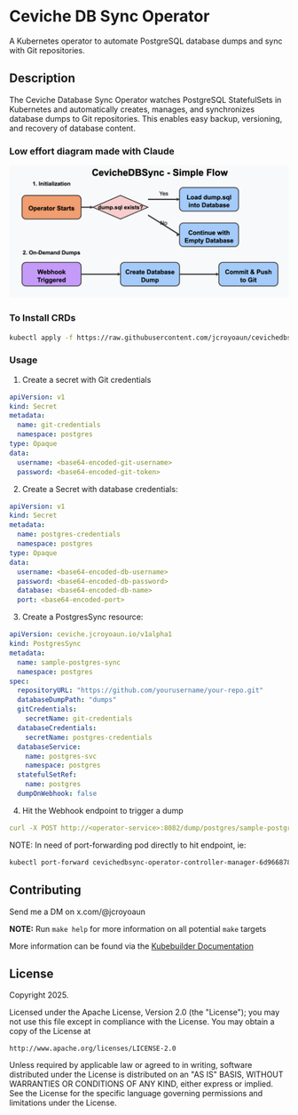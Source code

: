 # Ceviche DB Sync Operator
A Kubernetes operator to automate PostgreSQL database dumps and sync with Git repositories.


## Description
The Ceviche Database Sync Operator watches PostgreSQL StatefulSets in Kubernetes and automatically creates, manages, and synchronizes database dumps to Git repositories. This enables easy backup, versioning, and recovery of database content.

### Low effort diagram made with Claude

![CevicheDBSync Flow](docs/images/ceviche-db-sync-simplified.png)


### To Install CRDs

```sh
kubectl apply -f https://raw.githubusercontent.com/jcroyoaun/cevichedbsync/master/config/crd/bases/ceviche.jcroyoaun.io_postgressyncs.yaml
```


### Usage
1. Create a secret with Git credentials
```yaml
apiVersion: v1
kind: Secret
metadata:
  name: git-credentials
  namespace: postgres
type: Opaque
data:
  username: <base64-encoded-git-username>
  password: <base64-encoded-git-token>
```

2. Create a Secret with database credentials:
```yaml
apiVersion: v1
kind: Secret
metadata:
  name: postgres-credentials
  namespace: postgres
type: Opaque
data:
  username: <base64-encoded-db-username>
  password: <base64-encoded-db-password>
  database: <base64-encoded-db-name>
  port: <base64-encoded-port>
```

3. Create a PostgresSync resource:
```yaml
apiVersion: ceviche.jcroyoaun.io/v1alpha1
kind: PostgresSync
metadata:
  name: sample-postgres-sync
  namespace: postgres
spec:
  repositoryURL: "https://github.com/yourusername/your-repo.git"
  databaseDumpPath: "dumps"
  gitCredentials:
    secretName: git-credentials
  databaseCredentials:
    secretName: postgres-credentials
  databaseService:
    name: postgres-svc
    namespace: postgres
  statefulSetRef:
    name: postgres
  dumpOnWebhook: false
```

4. Hit the Webhook endpoint to trigger a dump
```yaml
curl -X POST http://<operator-service>:8082/dump/postgres/sample-postgres-sync

```

NOTE: In need of port-forwarding pod directly to hit endpoint, ie:
```bash
kubectl port-forward cevichedbsync-operator-controller-manager-6d96687855-hjgjw 8082:8082 -n cevichedbsync
```

## Contributing
Send me a DM on x.com/@jcroyoaun

**NOTE:** Run `make help` for more information on all potential `make` targets

More information can be found via the [Kubebuilder Documentation](https://book.kubebuilder.io/introduction.html)

## License

Copyright 2025.

Licensed under the Apache License, Version 2.0 (the "License");
you may not use this file except in compliance with the License.
You may obtain a copy of the License at

    http://www.apache.org/licenses/LICENSE-2.0

Unless required by applicable law or agreed to in writing, software
distributed under the License is distributed on an "AS IS" BASIS,
WITHOUT WARRANTIES OR CONDITIONS OF ANY KIND, either express or implied.
See the License for the specific language governing permissions and
limitations under the License.

